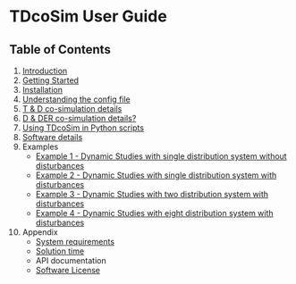 # TDcoSim User Guide
## Table of Contents

1. [Introduction](user_guide_introduction.md)
2. [Getting Started](user_guide_getting_started.md)
3. [Installation](user_guide_installation.md)
4. [Understanding the config file](user_guide_understanding_config.md)
5. [T & D co-simulation details](user_guide_cosimulation_details.ipynb) 
6. [D & DER co-simulation details?](user_guide_cosimulation_details_D_DER.md)
7. [Using TDcoSim in Python scripts](user_guide_using_tdcosim.md)
8. [Software details](user_guide_software_details.md)
9. Examples
    * [Example 1 - Dynamic Studies with single distribution system without disturbances](Example_2.md)
    * [Example 2 - Dynamic Studies with single distribution system with disturbances](Test_cases.md)
    * [Example 3 - Dynamic Studies with two distribution system with disturbances](Example_3.md)
    * [Example 4 - Dynamic Studies with eight distribution system with disturbances](Example_4.md)
10. Appendix
    * [System requirements](user_guide_sys_requirements.md)
    * [Solution time](user_guide_solution_times.md)
    * API documentation
    * [Software License](../LICENSE.md)
